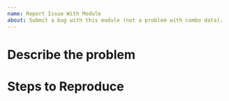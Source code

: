 ```yaml
---
name: Report Issue With Module
about: Submit a bug with this module (not a problem with combo data).
---
```


# Describe the problem

# Steps to Reproduce
